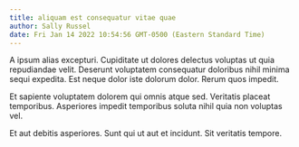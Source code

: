 ```yaml
---
title: aliquam est consequatur vitae quae
author: Sally Russel
date: Fri Jan 14 2022 10:54:56 GMT-0500 (Eastern Standard Time)
---
```

A ipsum alias excepturi. Cupiditate ut dolores delectus voluptas ut quia repudiandae velit. Deserunt voluptatem consequatur doloribus nihil minima sequi expedita. Est neque dolor iste dolorum dolor. Rerum quos impedit.

 Et sapiente voluptatem dolorem qui omnis atque sed. Veritatis placeat temporibus. Asperiores impedit temporibus soluta nihil quia non voluptas vel.

 Et aut debitis asperiores. Sunt qui ut aut et incidunt. Sit veritatis tempore.